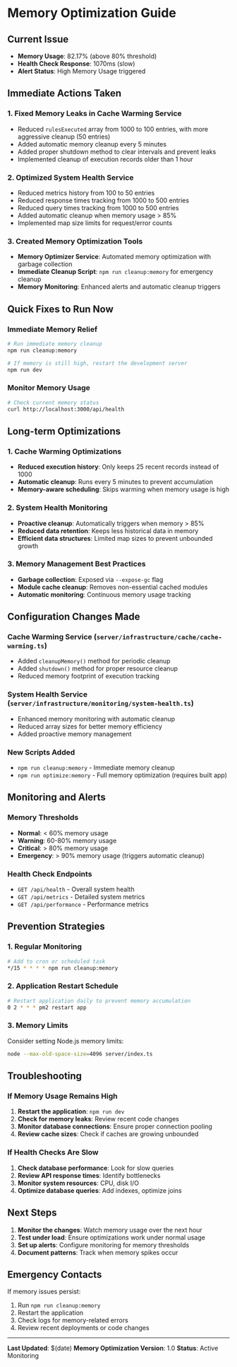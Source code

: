 # Memory Optimization Guide

## Current Issue
- **Memory Usage**: 82.17% (above 80% threshold)
- **Health Check Response**: 1070ms (slow)
- **Alert Status**: High Memory Usage triggered

## Immediate Actions Taken

### 1. Fixed Memory Leaks in Cache Warming Service
- Reduced `rulesExecuted` array from 1000 to 100 entries, with more aggressive cleanup (50 entries)
- Added automatic memory cleanup every 5 minutes
- Added proper shutdown method to clear intervals and prevent leaks
- Implemented cleanup of execution records older than 1 hour

### 2. Optimized System Health Service
- Reduced metrics history from 100 to 50 entries
- Reduced response times tracking from 1000 to 500 entries
- Reduced query times tracking from 1000 to 500 entries
- Added automatic cleanup when memory usage > 85%
- Implemented map size limits for request/error counts

### 3. Created Memory Optimization Tools
- **Memory Optimizer Service**: Automated memory optimization with garbage collection
- **Immediate Cleanup Script**: `npm run cleanup:memory` for emergency cleanup
- **Memory Monitoring**: Enhanced alerts and automatic cleanup triggers

## Quick Fixes to Run Now

### Immediate Memory Relief
```bash
# Run immediate memory cleanup
npm run cleanup:memory

# If memory is still high, restart the development server
npm run dev
```

### Monitor Memory Usage
```bash
# Check current memory status
curl http://localhost:3000/api/health
```

## Long-term Optimizations

### 1. Cache Warming Optimizations
- **Reduced execution history**: Only keeps 25 recent records instead of 1000
- **Automatic cleanup**: Runs every 5 minutes to prevent accumulation
- **Memory-aware scheduling**: Skips warming when memory usage is high

### 2. System Health Monitoring
- **Proactive cleanup**: Automatically triggers when memory > 85%
- **Reduced data retention**: Keeps less historical data in memory
- **Efficient data structures**: Limited map sizes to prevent unbounded growth

### 3. Memory Management Best Practices
- **Garbage collection**: Exposed via `--expose-gc` flag
- **Module cache cleanup**: Removes non-essential cached modules
- **Automatic monitoring**: Continuous memory usage tracking

## Configuration Changes Made

### Cache Warming Service (`server/infrastructure/cache/cache-warming.ts`)
- Added `cleanupMemory()` method for periodic cleanup
- Added `shutdown()` method for proper resource cleanup
- Reduced memory footprint of execution tracking

### System Health Service (`server/infrastructure/monitoring/system-health.ts`)
- Enhanced memory monitoring with automatic cleanup
- Reduced array sizes for better memory efficiency
- Added proactive memory management

### New Scripts Added
- `npm run cleanup:memory` - Immediate memory cleanup
- `npm run optimize:memory` - Full memory optimization (requires built app)

## Monitoring and Alerts

### Memory Thresholds
- **Normal**: < 60% memory usage
- **Warning**: 60-80% memory usage
- **Critical**: > 80% memory usage
- **Emergency**: > 90% memory usage (triggers automatic cleanup)

### Health Check Endpoints
- `GET /api/health` - Overall system health
- `GET /api/metrics` - Detailed system metrics
- `GET /api/performance` - Performance metrics

## Prevention Strategies

### 1. Regular Monitoring
```bash
# Add to cron or scheduled task
*/15 * * * * npm run cleanup:memory
```

### 2. Application Restart Schedule
```bash
# Restart application daily to prevent memory accumulation
0 2 * * * pm2 restart app
```

### 3. Memory Limits
Consider setting Node.js memory limits:
```bash
node --max-old-space-size=4096 server/index.ts
```

## Troubleshooting

### If Memory Usage Remains High
1. **Restart the application**: `npm run dev`
2. **Check for memory leaks**: Review recent code changes
3. **Monitor database connections**: Ensure proper connection pooling
4. **Review cache sizes**: Check if caches are growing unbounded

### If Health Checks Are Slow
1. **Check database performance**: Look for slow queries
2. **Review API response times**: Identify bottlenecks
3. **Monitor system resources**: CPU, disk I/O
4. **Optimize database queries**: Add indexes, optimize joins

## Next Steps

1. **Monitor the changes**: Watch memory usage over the next hour
2. **Test under load**: Ensure optimizations work under normal usage
3. **Set up alerts**: Configure monitoring for memory thresholds
4. **Document patterns**: Track when memory spikes occur

## Emergency Contacts

If memory issues persist:
1. Run `npm run cleanup:memory`
2. Restart the application
3. Check logs for memory-related errors
4. Review recent deployments or code changes

---

**Last Updated**: $(date)
**Memory Optimization Version**: 1.0
**Status**: Active Monitoring